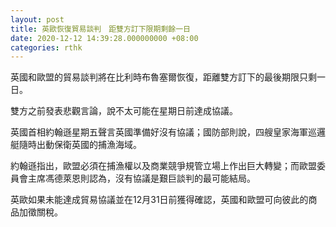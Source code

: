 ```yaml
---
layout: post
title: 英歐恢復貿易談判　距雙方訂下限期剩餘一日
date: 2020-12-12 14:39:28.000000000 +08:00
categories: rthk
---
```


英國和歐盟的貿易談判將在比利時布魯塞爾恢復，距離雙方訂下的最後期限只剩一日。

雙方之前發表悲觀言論，說不太可能在星期日前達成協議。

英國首相約翰遜星期五聲言英國準備好沒有協議；國防部則說，四艘皇家海軍巡邏艇隨時出動保衛英國的捕漁海域。

約翰遜指出，歐盟必須在捕漁權以及商業競爭規管立場上作出巨大轉變；而歐盟委員會主席馮德萊恩則認為，沒有協議是艱巨談判的最可能結局。

英歐如果未能達成貿易協議並在12月31日前獲得確認，英國和歐盟可向彼此的商品加徵關稅。
